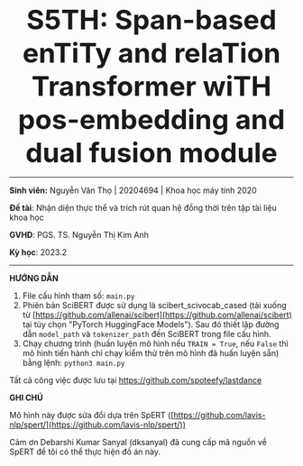 
<center>
<font size=12pt;>
<strong>
S5TH: Span-based enTiTy and relaTion Transformer wiTH pos-embedding and dual fusion module
</strong>
</font> 
</center>

___
**Sinh viên:** Nguyễn Văn Thọ | 20204694 | Khoa học máy tính 2020

**Đề tài**: Nhận diện thực thể và trích rút quan hệ đồng thời trên tập tài liệu khoa học

**GVHD**: PGS. TS. Nguyễn Thị Kim Anh

**Kỳ học**: 2023.2
___
**HƯỚNG DẪN**

 1.  File cấu hình tham số: `main.py`
 2. Phiên bản SciBERT được sử dụng là scibert_scivocab_cased (tải xuống từ [https://github.com/allenai/scibert](https://github.com/allenai/scibert) tại tùy chọn "PyTorch HuggingFace Models"). Sau đó thiết lập đường dẫn `model_path` và `tokenizer_path` đến SciBERT trong file cấu hình.
 3. Chạy chương trình (huấn luyện mô hình nếu `TRAIN = True`, nếu `False` thì mô hình tiến hành chỉ chạy kiểm thử trên mô hình đã huấn luyện sẵn) bằng lệnh: `python3 main.py`

Tất cả công việc được lưu tại https://github.com/spoteefy/lastdance

**GHI CHÚ**

Mô hình này được sửa đổi dựa trên SpERT ([https://github.com/lavis-nlp/spert/](https://github.com/lavis-nlp/spert/))

Cảm ơn Debarshi Kumar Sanyal (dksanyal) đã cung cấp mã nguồn về SpERT để tôi có thể thực hiện đồ án này.
